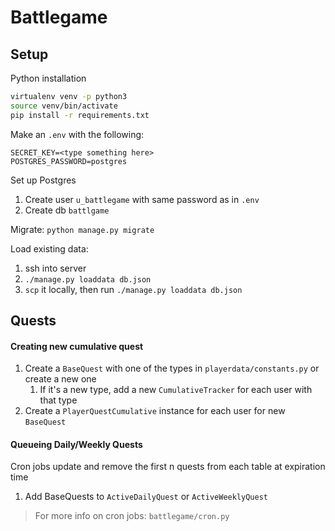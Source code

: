 # Battlegame

## Setup

Python installation
```bash
virtualenv venv -p python3
source venv/bin/activate
pip install -r requirements.txt
```

Make an `.env` with the following:
```
SECRET_KEY=<type something here>
POSTGRES_PASSWORD=postgres
```

Set up Postgres

1. Create user `u_battlegame` with same password as in `.env`
1. Create db `battlgame`


Migrate:
`python manage.py migrate`

Load existing data:
1. ssh into server
1. `./manage.py loaddata db.json`
1. `scp` it locally, then run `./manage.py loaddata db.json`

## Quests
#### Creating new cumulative quest
1. Create a `BaseQuest` with one of the types in `playerdata/constants.py` or create a new one
    1. If it's a new type, add a new `CumulativeTracker` for each user with that type
1. Create a `PlayerQuestCumulative` instance for each user for new `BaseQuest`

#### Queueing Daily/Weekly Quests
Cron jobs update and remove the first n quests from each table at expiration time
1. Add BaseQuests to `ActiveDailyQuest` or `ActiveWeeklyQuest`

> For more info on cron jobs: `battlegame/cron.py`
